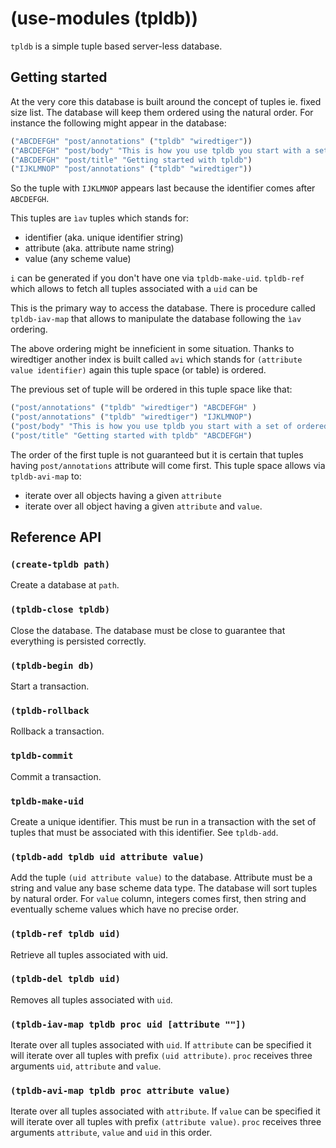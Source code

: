 # (use-modules (tpldb))

`tpldb` is a simple tuple based server-less database.

## Getting started

At the very core this database is built around the concept of tuples
ie. fixed size list. The database will keep them ordered using the
natural order. For instance the following might appear in the database:

```scheme
("ABCDEFGH" "post/annotations" ("tpldb" "wiredtiger"))
("ABCDEFGH" "post/body" "This is how you use tpldb you start with a set of ordered tuples")
("ABCDEFGH" "post/title" "Getting started with tpldb")
("IJKLMNOP" "post/annotations" ("tpldb" "wiredtiger"))
```
So the tuple with `IJKLMNOP` appears last because the identifier comes
after `ABCDEFGH`.

This tuples are `ìav` tuples which stands for:

- identifier (aka. unique identifier string)
- attribute (aka. attribute name string)
- value (any scheme value)

`i` can be generated if you don't have one via `tpldb-make-uid`. `tpldb-ref`
which allows to fetch all tuples associated with a `uid` can be 

This is the primary way to access the database. There is procedure called
`tpldb-iav-map` that allows to manipulate the database following the `ìav`
ordering.

The above ordering might be inneficient in some situation. Thanks to wiredtiger
another index is built called `avi` which stands for
`(attribute value identifier)` again this tuple space (or table) is ordered.

The previous set of tuple will be ordered in this tuple space like that:

```scheme
("post/annotations" ("tpldb" "wiredtiger") "ABCDEFGH" )
("post/annotations" ("tpldb" "wiredtiger") "IJKLMNOP")
("post/body" "This is how you use tpldb you start with a set of ordered tuples" "ABCDEFGH")
("post/title" "Getting started with tpldb" "ABCDEFGH")
```
The order of the first tuple is not guaranteed but it is certain that tuples
having `post/annotations` attribute will come first. This tuple space allows
via `tpldb-avi-map` to:

- iterate over all objects having a given `attribute`
- iterate over all object having a given `attribute` and `value`.

## Reference API

### `(create-tpldb path)`

Create a database at `path`.

### `(tpldb-close tpldb)`

Close the database. The database must be close to guarantee that everything
is persisted correctly.

### `(tpldb-begin db)`

Start a transaction.

### `(tpldb-rollback`

Rollback a transaction.

### `tpldb-commit`

Commit a transaction.

### `tpldb-make-uid`

Create a unique identifier. This must be run in a transaction with the
set of tuples that must be associated with this identifier. See `tpldb-add`.

### `(tpldb-add tpldb uid attribute value)`

Add the tuple `(uid attribute value)` to the database. Attribute must be a
string and value any base scheme data type. The database will sort tuples
by natural order. For `value` column, integers comes first, then string
and eventually scheme values which have no precise order.

### `(tpldb-ref tpldb uid)`

Retrieve all tuples associated with uid.

### `(tpldb-del tpldb uid)`

Removes all tuples associated with `uid`.

### `(tpldb-iav-map tpldb proc uid [attribute ""])`

Iterate over all tuples associated with `uid`. If `attribute` can be specified
it will iterate over all tuples with prefix `(uid attribute)`. `proc` receives
three arguments `uid`, `attribute` and `value`.

### `(tpldb-avi-map tpldb proc attribute value)`

Iterate over all tuples associated with `attribute`. If `value` can be specified
it will iterate over all tuples with prefix `(attribute value)`. `proc` receives
three arguments `attribute`, `value` and `uid` in this order.
